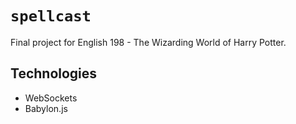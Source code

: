 # `spellcast`
Final project for English 198 - The Wizarding World of Harry Potter.

## Technologies
- WebSockets
- Babylon.js
